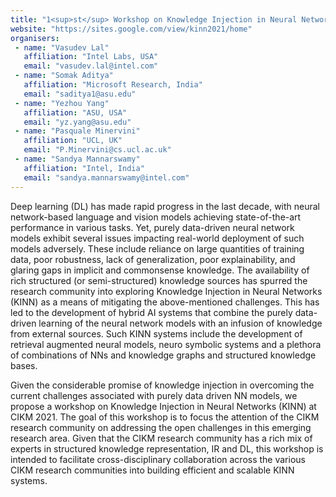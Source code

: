 ```yaml
---
title: "1<sup>st</sup> Workshop on Knowledge Injection in Neural Networks (KINN)"
website: "https://sites.google.com/view/kinn2021/home"
organisers:
 - name: "Vasudev Lal"
   affiliation: "Intel Labs, USA"
   email: "vasudev.lal@intel.com"
 - name: "Somak Aditya"
   affiliation: "Microsoft Research, India"
   email: "saditya1@asu.edu"
 - name: "Yezhou Yang"
   affiliation: "ASU, USA"
   email: "yz.yang@asu.edu"
 - name: "Pasquale Minervini"
   affiliation: "UCL, UK"
   email: "P.Minervini@cs.ucl.ac.uk"
 - name: "Sandya Mannarswamy"
   affiliation: "Intel, India"
   email: "sandya.mannarswamy@intel.com"
---
```


Deep learning (DL) has made rapid progress in the last decade, with neural network-based language and vision models achieving state-of-the-art performance  in various tasks. Yet, purely data-driven neural network models exhibit several  issues impacting real-world deployment of such models adversely. These include  reliance on large quantities of training data, poor robustness, lack of  generalization, poor explainability, and glaring gaps in implicit and commonsense  knowledge. The availability of rich structured (or semi-structured) knowledge  sources has spurred the research community into exploring Knowledge Injection  in Neural Networks (KINN) as a means of mitigating the above-mentioned  challenges. This has led to the development of hybrid AI systems that combine the  purely data-driven learning of the neural network models with an infusion of  knowledge from external sources. Such KINN systems include the development of 
retrieval augmented neural models, neuro symbolic systems and a plethora of combinations of NNs and knowledge graphs and structured knowledge bases.  

Given the considerable promise of knowledge injection in overcoming the current  challenges associated with purely data driven NN models, we propose a workshop  on Knowledge Injection in Neural Networks (KINN) at CIKM 2021. The goal of this  workshop is to focus the attention of the CIKM research community on addressing  the open challenges in this emerging research area. Given that the CIKM research  community has a rich mix of experts in structured knowledge representation, IR and DL, this workshop is intended to facilitate cross-disciplinary collaboration  across the various CIKM research communities into building efficient and scalable  KINN systems.
